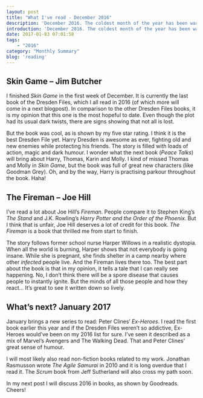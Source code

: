 ```yaml
---
layout: post
title: "What I've read - December 2016"
description: 'December 2016. The coldest month of the year has been warming for me. First I was shielded from the cold by the latest story of Harry Dresden, professional wizard and knight of the Winter Court. His fiery magic completed by Goodreads reading challenge as well! For extra warmth, I ended the year with reading Joe Hill&#8217;s <em>The Fireman</em>. It was a good month.'
introduction: 'December 2016. The coldest month of the year has been warming for me. First I was shielded from the cold by the latest story of Harry Dresden, professional wizard and knight of the Winter Court. His fiery magic completed by Goodreads reading challenge as well! For extra warmth, I ended the year with reading Joe Hill&#8217;s <em>The Fireman</em>. It was a good month.'
date: 2017-01-03 07:01:58
tags:
    - "2016"
category: "Monthly Summary"
blog: 'reading'
---
```

## Skin Game &#8211; Jim Butcher

I finished <em>Skin Game</em> in the first week of December. It is currently the last book of the Dresden Files, which I all read in 2016 (of which more will come in a next blogpost). In comparison to the other Dresden Files books, it is my opinion that this one is the most hopeful to date. Even though the plot had its usual dark twists, there are signs showing that not all is lost.

But the book was cool, as is shown by my five star rating. I think it is the best Dresden File yet. Harry Dresden is awesome as ever, fighting old and new enemies while protecting his friends. The story is filled with loads of action, magic and dark humour. I wonder what the next book (<em>Peace Talks</em>) will bring about Harry, Thomas, Karin and Molly. I kind of missed Thomas and Molly in <em>Skin Game</em>, but the book was full of great new characters (like Goodman Grey). Oh, and by the way, Harry is practising parkour throughout the book. Haha!

## The Fireman &#8211; Joe Hill

I&#8217;ve read a lot about Joe Hill&#8217;s <em>Fireman</em>. People compare it to Stephen King&#8217;s <em>The Stand</em> and J.K. Rowling&#8217;s <em>Harry Potter and the Order of the Phoenix</em>. But I think that is unfair, Joe Hill deserves a lot of credit for this book. <em>The Fireman</em> is a book that thrilled me from start to finish.

The story follows former school nurse Harper Willows in a realistic dystopia. When all the world is burning, Harper shows that not everybody is going insane. While she is pregnant, she finds shelter in a camp nearby where other <em>infected</em> people live. And the Fireman lives there too. The best part about the book is that in my opinion, it tells a tale that I can really see happening. No, I don&#8217;t think there will be a spore disease that causes people to instantly ignite. But the minds of all those people and how they react&#8230; It&#8217;s great to see it written down so lively.

## What&#8217;s next? January 2017

January brings a new series to read: Peter Clines&#8217; <em>Ex-Heroes</em>. I read the first book earlier this year and if the Dresden Files weren&#8217;t so addictive, Ex-Heroes would&#8217;ve been on my 2016 list for sure. I&#8217;ve seen it described as a mix of Marvel&#8217;s Avengers and The Walking Dead. That and Peter Clines&#8217; great sense of humour.

I will most likely also read non-fiction books related to my work. Jonathan Rasmusson wrote <em>The Agile Samurai</em> in 2010 and it is long overdue that I read it. The <em>Scrum</em> book from Jeff Sutherland will also cross my path soon.

In my next post I will discuss 2016 in books, as shown by Goodreads. Cheers!